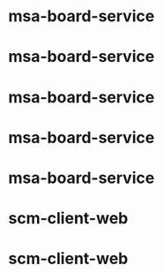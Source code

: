 # msa-board-service
# msa-board-service
# msa-board-service
# msa-board-service
# msa-board-service
# scm-client-web
# scm-client-web
